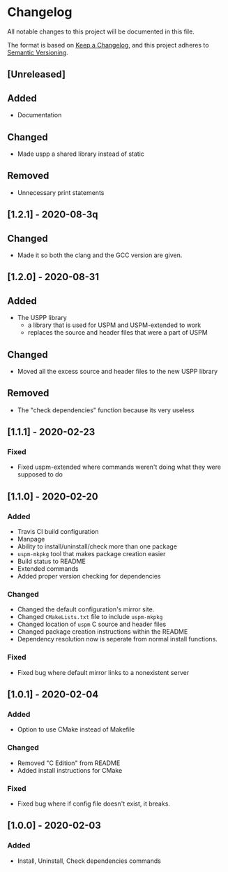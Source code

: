 # Changelog
All notable changes to this project will be documented in this file.

The format is based on [Keep a Changelog](https://keepachangelog.com/en/1.0.0/),
and this project adheres to [Semantic Versioning](https://semver.org/spec/v2.0.0.html).

## [Unreleased]

## Added
- Documentation

## Changed
- Made uspp a shared library instead of static

## Removed
- Unnecessary print statements

## [1.2.1] - 2020-08-3q
## Changed
- Made it so both the clang and the GCC version are given.

## [1.2.0] - 2020-08-31
## Added
- The USPP library 
    - a library that is used for USPM and USPM-extended to work
    - replaces the source and header files that were a part of USPM

## Changed
- Moved all the excess source and header files to the new USPP library

## Removed
- The "check dependencies" function because its very useless

## [1.1.1] - 2020-02-23
### Fixed
- Fixed uspm-extended where commands weren't doing what they were supposed to do

## [1.1.0] - 2020-02-20
### Added 
- Travis CI build configuration
- Manpage
- Ability to install/uninstall/check more than one package
- `uspm-mkpkg` tool that makes package creation easier
- Build status to README
- Extended commands
- Added proper version checking for dependencies

### Changed
- Changed the default configuration's mirror site. 
- Changed `CMakeLists.txt` file to include `uspm-mkpkg`
- Changed location of `uspm` C source and header files
- Changed package creation instructions within the README
- Dependency resolution now is seperate from normal install functions.

### Fixed
- Fixed bug where default mirror links to a nonexistent server

## [1.0.1] - 2020-02-04
### Added
- Option to use CMake instead of Makefile

### Changed
- Removed "C Edition" from README
- Added install instructions for CMake

### Fixed
- Fixed bug where if config file doesn't exist, it breaks.

## [1.0.0] - 2020-02-03
### Added
- Install, Uninstall, Check dependencies commands

